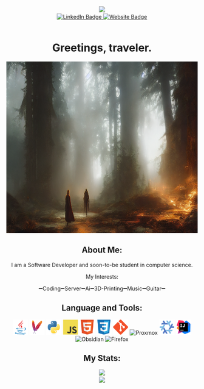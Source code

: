 <div id="header" align="center">
  <img src="https://media.giphy.com/media/M9gbBd9nbDrOTu1Mqx/giphy.gif" width="100"/>
  <div id="badges">
    <a href="https://www.linkedin.com/in/luis-illig-1b2577276/">
      <img src="https://img.shields.io/badge/LinkedIn-blue?style=for-the-badge&logo=linkedin&logoColor=white" alt="LinkedIn Badge"/>
    </a>
    <a href="https://www.asturia.dev">
      <img src="https://img.shields.io/badge/Website-purple?style=for-the-badge&" alt="Website Badge"/>
    </a>
  </div>
  <img src="https://komarev.com/ghpvc/?username=luisillig&style=flat-square&color=blue" alt=""/>
</div>

<div id="greetings" align="center">
  <h1 align="center"> Greetings, traveler.</h1>
  <img src="traveler.png" width="800" height="450"/>
</div>

<h2 align="center">About Me:</h2>

<div align="center">
  I am a Software Developer and soon-to-be student in computer science.
  
  My Interests:
  
  :heavy_minus_sign:Coding:heavy_minus_sign:Server:heavy_minus_sign:Ai:heavy_minus_sign:3D-Printing:heavy_minus_sign:Music:heavy_minus_sign:Guitar:heavy_minus_sign:
</div>

<h2 align="center">Language and Tools:</h2>
<div align="center">
  <img src="https://github.com/devicons/devicon/blob/master/icons/java/java-original.svg" title="Java" alt="Java" width="40" height="40"/>
  <img src="https://github.com/devicons/devicon/blob/develop/icons/maven/maven-original.svg" title="Maven" alt="Maven" width="40" height="40"/>
  <img src="https://github.com/devicons/devicon/blob/master/icons/python/python-original.svg" title="Python" alt="Python" width="40" height="40"/>
  <img src="https://github.com/devicons/devicon/blob/master/icons/javascript/javascript-original.svg" title="JacaScript" alt="JavaScript" width="40" height="40"/>
  <img src="https://github.com/devicons/devicon/blob/master/icons/html5/html5-original.svg" title="html5" alt="html5" width="40" height="40"/>
  <img src="https://github.com/devicons/devicon/blob/master/icons/css3/css3-original.svg" title="css3" alt="css3" width="40" height="40"/>
  <img src="https://github.com/devicons/devicon/blob/master/icons/git/git-original.svg" title="Git" alt="Git" width="40" height="40"/>
  <img src="https://github.com/loganmarchione/homelab-svg-assets/blob/main/assets/proxmox.svg" title="Proxmox" alt="Proxmox" width="40" height="40"/>
  <img src="https://github.com/devicons/devicon/blob/master/icons/nixos/nixos-original.svg" title="NixOS" alt="NixOS" width="40" height="40"/>
  <img src="https://github.com/devicons/devicon/blob/develop/icons/intellij/intellij-original.svg" title="IntelliJ" alt="IntelliJ" width="40" height="40"/>
  <img src="https://github.com/loganmarchione/homelab-svg-assets/blob/main/assets/obsidian.svg" title="Obsidian" alt="Obsidian" width="40" height="40"/>
  <img src="https://github.com/loganmarchione/homelab-svg-assets/blob/main/assets/mozillafirefoxbrowser.svg" title="Firefox" alt="Firefox" width="40" height="40"/>
</div>

<h2 align="center">My Stats:</h2>
<div id="stats" align="center">
  <div>
    <img src="http://github-readme-streak-stats.herokuapp.com?user=LuisIllig&theme=highcontrast&date_format=j%20M%5B%20Y%5D"/>
  </div>
  <div>
    <img src="https://github-readme-stats.vercel.app/api/top-langs/?username=LuisIllig&layout=compact&theme=vision-friendly-dark"/>
  </div>
</div>

<!--
resources:
- https://www.sitepoint.com/github-profile-readme/


-->
